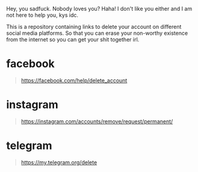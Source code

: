 Hey, you sadfuck. Nobody loves you? Haha! I don't like you either and I am not here to help you, kys idc.

This is a repository containing links to delete your account on different social media platforms. So that you can erase your non-worthy existence from the internet so you can get your shit together irl.


# facebook
> https://facebook.com/help/delete_account

# instagram
> https://instagram.com/accounts/remove/request/permanent/

# telegram
> https://my.telegram.org/delete

